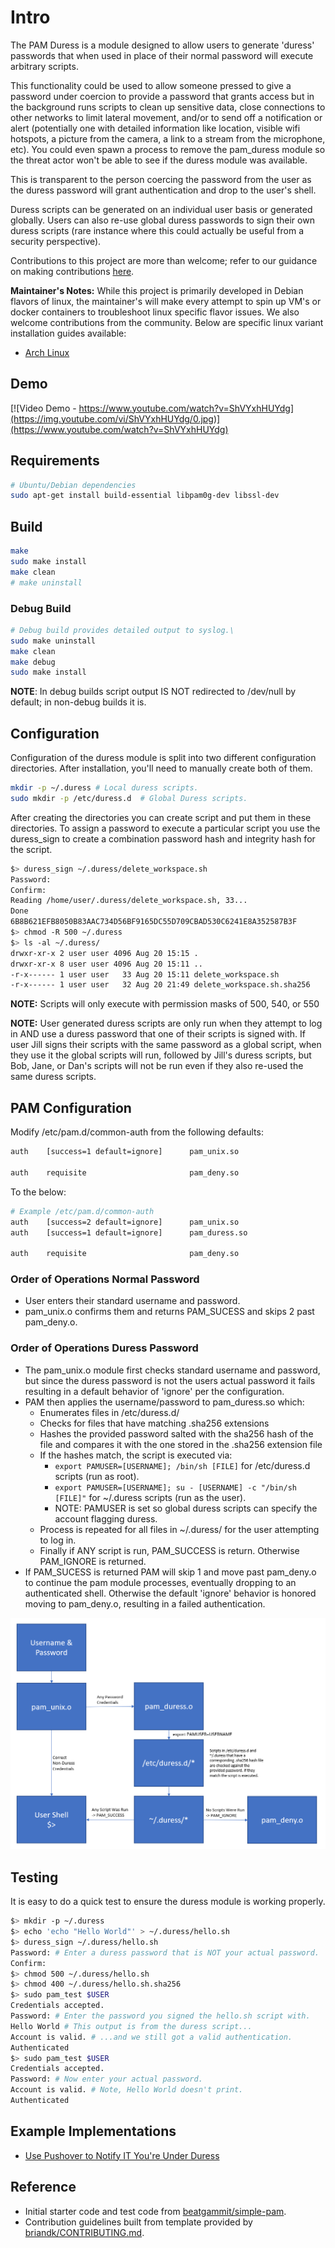 # Intro

The PAM Duress is a module designed to allow users to generate 'duress' passwords that when used in place of their normal password will execute arbitrary scripts.

This functionality could be used to allow someone pressed to give a password under coercion to provide a password that grants access but in the background runs scripts to clean up sensitive data, close connections to other networks to limit lateral movement, and/or to send off a notification or alert (potentially one with detailed information like location, visible wifi hotspots, a picture from the camera, a link to a stream from the microphone, etc). You could even spawn a process to remove the pam_duress module so the threat actor won't be able to see if the duress module was available.

This is transparent to the person coercing the password from the user as the duress password will grant authentication and drop to the user's shell.

Duress scripts can be generated on an individual user basis or generated globally. Users can also re-use global duress passwords to sign their own duress scripts (rare instance where this could actually be useful from a security perspective).

Contributions to this project are more than welcome; refer to our guidance on making contributions [here](docs/Contributing.md).

**Maintainer's Notes:** While this project is primarily developed in Debian
flavors of linux, the maintainer's will make every attempt to spin up VM's or
docker containers to troubleshoot linux specific flavor issues. We also
welcome contributions from the community. Below are specific linux variant
installation guides available:

- [Arch Linux](docs/ArchLinux.md)

## Demo

[![Video Demo - https://www.youtube.com/watch?v=ShVYxhHUYdg](https://img.youtube.com/vi/ShVYxhHUYdg/0.jpg)](https://www.youtube.com/watch?v=ShVYxhHUYdg)

## Requirements

```bash
# Ubuntu/Debian dependencies
sudo apt-get install build-essential libpam0g-dev libssl-dev
```

## Build

```bash
make
sudo make install
make clean
# make uninstall
```

### Debug Build

```bash
# Debug build provides detailed output to syslog.\
sudo make uninstall
make clean
make debug
sudo make install
```

**NOTE**: In debug builds script output IS NOT redirected to /dev/null by default; in non-debug builds it is.

## Configuration

Configuration of the duress module is split into two different configuration directories. After installation, you'll need to manually create both of them.

```bash
mkdir -p ~/.duress # Local duress scripts.
sudo mkdir -p /etc/duress.d  # Global Duress scripts.
```

After creating the directories you can create script and put them in these directories. To assign a password to execute a particular script you use the duress_sign to create a combination password hash and integrity hash for the script.

```bash
$> duress_sign ~/.duress/delete_workspace.sh
Password: 
Confirm: 
Reading /home/user/.duress/delete_workspace.sh, 33...
Done
6B8B621EFB8050B83AAC734D56BF9165DC55D709CBAD530C6241E8A352587B3F
$> chmod -R 500 ~/.duress
$> ls -al ~/.duress/
drwxr-xr-x 2 user user 4096 Aug 20 15:15 .
drwxr-xr-x 8 user user 4096 Aug 20 15:11 ..
-r-x------ 1 user user   33 Aug 20 15:11 delete_workspace.sh
-r-x------ 1 user user   32 Aug 20 21:49 delete_workspace.sh.sha256
```

**NOTE:** Scripts will only execute with permission masks of 500, 540, or 550

**NOTE:** User generated duress scripts are only run when they attempt to log in AND use a duress password that one of their scripts is signed with. If user Jill signs their scripts with the same password as a global script, when they use it the global scripts will run, followed by Jill's duress scripts, but Bob, Jane, or Dan's scripts will not be run even if they also re-used the same duress scripts.

## PAM Configuration

Modify /etc/pam.d/common-auth from the following defaults:
```bash
auth    [success=1 default=ignore]      pam_unix.so

auth    requisite                       pam_deny.so
```

To the below:

```bash
# Example /etc/pam.d/common-auth
auth    [success=2 default=ignore]      pam_unix.so
auth    [success=1 default=ignore]      pam_duress.so

auth    requisite                       pam_deny.so
```

### Order of Operations Normal Password
 - User enters their standard username and password.
 - pam_unix.o confirms them and returns PAM_SUCESS and skips 2 past pam_deny.o.

### Order of Operations Duress Password
 - The pam_unix.o module first checks standard username and password, but since the duress password is not the users actual password it fails resulting in a default behavior of 'ignore' per the configuration.
 - PAM then applies the username/password to pam_duress.so which:
   - Enumerates files in /etc/duress.d/
   - Checks for files that have matching .sha256 extensions
   - Hashes the provided password salted with the sha256 hash of the file and compares it with the one stored in the .sha256 extension file
   - If the hashes match, the script is executed via:
     - `export PAMUSER=[USERNAME]; /bin/sh [FILE]` for /etc/duress.d scripts (run as root).
     - `export PAMUSER=[USERNAME]; su - [USERNAME] -c "/bin/sh [FILE]"` for ~/.duress scripts (run as the user).
     - NOTE: PAMUSER is set so global duress scripts can specify the account flagging duress.
   - Process is repeated for all files in ~/.duress/ for the user attempting to log in.
   - Finally if ANY script is run, PAM_SUCCESS is return. Otherwise PAM_IGNORE is returned.
 - If PAM_SUCESS is returned PAM will skip 1 and move past pam_deny.o to continue the pam module processes, eventually dropping to an authenticated shell. Otherwise the default 'ignore' behavior is honored moving to pam_deny.o, resulting in a failed authentication.

![Simple Flow Diagram](docs/img/diagram.png "Simple Flow Diagra")

## Testing

It is easy to do a quick test to ensure the duress module is working properly.

```bash
$> mkdir -p ~/.duress
$> echo 'echo "Hello World"' > ~/.duress/hello.sh
$> duress_sign ~/.duress/hello.sh
Password: # Enter a duress password that is NOT your actual password.
Confirm: 
$> chmod 500 ~/.duress/hello.sh
$> chmod 400 ~/.duress/hello.sh.sha256
$> sudo pam_test $USER
Credentials accepted.
Password: # Enter the password you signed the hello.sh script with.
Hello World # This output is from the duress script...
Account is valid. # ...and we still got a valid authentication.
Authenticated
$> sudo pam_test $USER
Credentials accepted.
Password: # Now enter your actual password.
Account is valid. # Note, Hello World doesn't print.
Authenticated
```

## Example Implementations

 - [Use Pushover to Notify IT You're Under Duress](docs/examples/Pushover.md)

## Reference

 - Initial starter code and test code from [beatgammit/simple-pam](https://github.com/beatgammit/simple-pam).
 - Contribution guidelines built from template provided by [briandk/CONTRIBUTING.md](https://gist.github.com/briandk/3d2e8b3ec8daf5a27a62).
